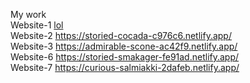 My work <br/>
Website-1 <a href='https://majestic-marigold-5fd49d.netlify.app/'>lol<a/><br/>
Website-2 https://storied-cocada-c976c6.netlify.app/ <br/>
Website-3 https://admirable-scone-ac42f9.netlify.app/ <br/>
Website-6 https://storied-smakager-fe91ad.netlify.app/ <br/>
Website-7 https://curious-salmiakki-2dafeb.netlify.app/ <br/>

